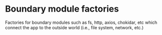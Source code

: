 # Boundary module factories

Factories for boundary modules such as fs, http, axios, chokidar, etc which connect the app to the outside world (i.e., file system, network, etc.)